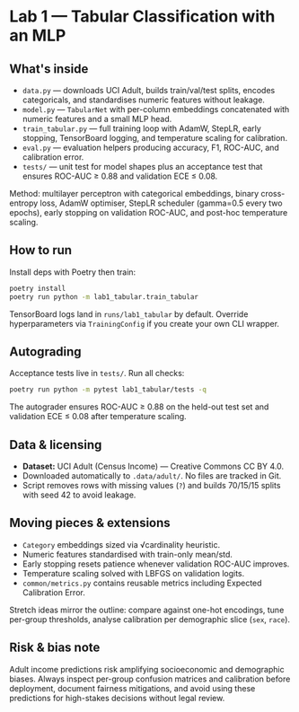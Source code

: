 # Lab 1 — Tabular Classification with an MLP

## What's inside

- `data.py` — downloads UCI Adult, builds train/val/test splits, encodes categoricals, and standardises numeric features without leakage.
- `model.py` — `TabularNet` with per-column embeddings concatenated with numeric features and a small MLP head.
- `train_tabular.py` — full training loop with AdamW, StepLR, early stopping, TensorBoard logging, and temperature scaling for calibration.
- `eval.py` — evaluation helpers producing accuracy, F1, ROC-AUC, and calibration error.
- `tests/` — unit test for model shapes plus an acceptance test that ensures ROC-AUC ≥ 0.88 and validation ECE ≤ 0.08.

Method: multilayer perceptron with categorical embeddings, binary cross-entropy loss, AdamW optimiser, StepLR scheduler (gamma=0.5 every two epochs), early stopping on validation ROC-AUC, and post-hoc temperature scaling.

## How to run

Install deps with Poetry then train:

```bash
poetry install
poetry run python -m lab1_tabular.train_tabular
```

TensorBoard logs land in `runs/lab1_tabular` by default. Override hyperparameters via `TrainingConfig` if you create your own CLI wrapper.

## Autograding

Acceptance tests live in `tests/`. Run all checks:

```bash
poetry run python -m pytest lab1_tabular/tests -q
```

The autograder ensures ROC-AUC ≥ 0.88 on the held-out test set and validation ECE ≤ 0.08 after temperature scaling.

## Data & licensing

- **Dataset:** UCI Adult (Census Income) — Creative Commons CC BY 4.0.
- Downloaded automatically to `.data/adult/`. No files are tracked in Git.
- Script removes rows with missing values (`?`) and builds 70/15/15 splits with seed 42 to avoid leakage.

## Moving pieces & extensions

- `Category` embeddings sized via √cardinality heuristic.
- Numeric features standardised with train-only mean/std.
- Early stopping resets patience whenever validation ROC-AUC improves.
- Temperature scaling solved with LBFGS on validation logits.
- `common/metrics.py` contains reusable metrics including Expected Calibration Error.

Stretch ideas mirror the outline: compare against one-hot encodings, tune per-group thresholds, analyse calibration per demographic slice (`sex`, `race`).

## Risk & bias note

Adult income predictions risk amplifying socioeconomic and demographic biases. Always inspect per-group confusion matrices and calibration before deployment, document fairness mitigations, and avoid using these predictions for high-stakes decisions without legal review.
